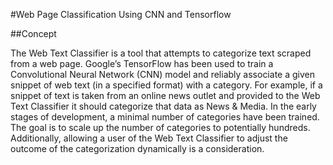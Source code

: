 #Web Page Classification Using CNN and Tensorflow

##Concept

The Web Text Classifier is a tool that attempts to categorize text scraped from a web page. Google’s TensorFlow has been used to train a Convolutional Neural Network (CNN) model and reliably associate a given snippet of web text (in a specified format) with a category. For example, if a snippet of text is taken from an online news outlet and provided to the Web Text Classifier it should categorize that data as News & Media. In the early stages of development, a minimal number of categories have been trained. The goal is to scale up the number of categories to potentially hundreds. Additionally, allowing a user of the Web Text Classifier to adjust the outcome of the categorization dynamically is a consideration.
